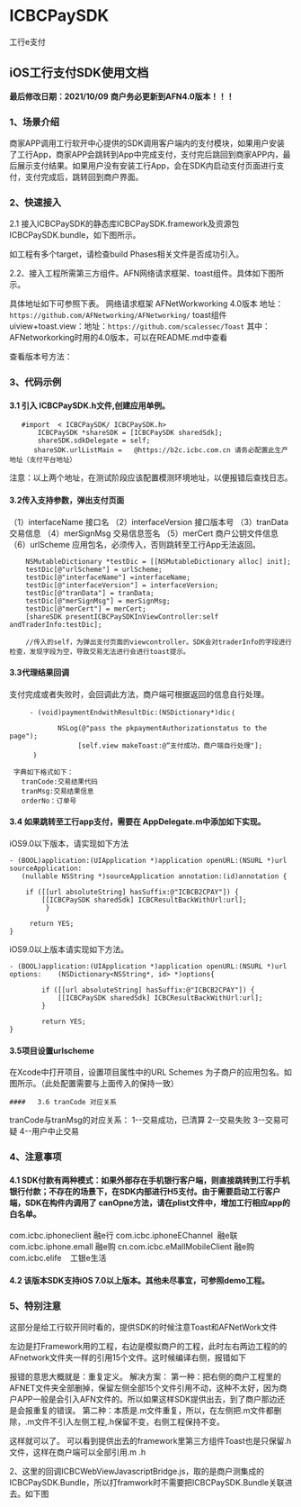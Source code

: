 # ICBCPaySDK
工行e支付

## iOS工行支付SDK使用文档
**最后修改日期：2021/10/09**
**商户务必更新到AFN4.0版本！！！**
### 1、场景介绍

商家APP调用工行软开中心提供的SDK调用客户端内的支付模块，如果用户安装了工行App，商家APP会跳转到App中完成支付，支付完后跳回到商家APP内，最后展示支付结果。如果用户没有安装工行App，会在SDK内启动支付页面进行支付，支付完成后，跳转回到商户界面。


### 2、快速接入

2.1 接入ICBCPaySDK的静态库ICBCPaySDK.framework及资源包ICBCPaySDK.bundle，如下图所示。


如工程有多个target，请检查build Phases相关文件是否成功引入。



2.2、接入工程所需第三方组件。AFN网络请求框架、toast组件。具体如下图所示。



具体地址如下可参照下表。
网络请求框架     AFNetWorkworking    4.0版本
    地址：`https://github.com/AFNetworking/AFNetworking/`
toast组件
    uiview+toast.view：地址：`https://github.com/scalessec/Toast`
其中：AFNetworkorking时用的4.0版本，可以在README.md中查看


查看版本号方法：



### 3、代码示例

 ####   3.1 引入 ICBCPaySDK.h文件,创建应用单例。
 ```
    #import  < ICBCPaySDK/ ICBCPaySDK.h>
        ICBCPaySDK *shareSDK = [ICBCPaySDK sharedSdk];
        shareSDK.sdkDelegate = self;
       shareSDK.urlListMain =   @https://b2c.icbc.com.cn 请务必配置此生产地址（支付平台地址）
```

注意：以上两个地址，在测试阶段应该配置模测环境地址，以便报错后查找日志。

####   3.2传入支持参数，弹出支付页面

（1）interfaceName
接口名 
（2）interfaceVersion
接口版本号
（3）tranData
交易信息
（4）merSignMsg
 交易信息签名
 （5）merCert
商户公钥文件信息
 （6）urlScheme
应用包名，必须传入，否则跳转至工行App无法返回。
```
    NSMutableDictionary *testDic = [[NSMutableDictionary alloc] init];
    testDic[@"urlScheme"] = urlScheme;
    testDic[@"interfaceName"] =interfaceName;
    testDic[@"interfaceVersion"] = interfaceVersion;
    testDic[@"tranData"] = tranData;
    testDic[@"merSignMsg"] = merSignMsg;
    testDic[@"merCert"] = merCert;
    [shareSDK presentICBCPaySDKInViewController:self  andTraderInfo:testDic];

    //传入的self，为弹出支付页面的viewcontroller。SDK会对traderInfo的字段进行检查，发现字段为空，导致交易无法进行会进行toast提示。
```
####   3.3代理结果回调

支付完成或者失败时，会回调此方法，商户端可根据返回的信息自行处理。
```
     - (void)paymentEndwithResultDic:(NSDictionary*)dic｛

            NSLog(@"pass the pkpaymentAuthorizationstatus to the page");
                 [self.view makeToast:@“支付成功，商户端自行处理"];
      ｝
```
     字典如下格式如下：
       tranCode:交易结果代码
       tranMsg:交易结果信息
       orderNo：订单号

####   3.4 如果跳转至工行app支付，需要在 AppDelegate.m中添加如下实现。


 iOS9.0以下版本，请实现如下方法     
 ```
- (BOOL)application:(UIApplication *)application openURL:(NSURL *)url sourceApplication:               
    (nullable NSString *)sourceApplication annotation:(id)annotation {

     if ([[url absoluteString] hasSuffix:@"ICBCB2CPAY"]) {
         [[ICBCPaySDK sharedSdk] ICBCResultBackWithUrl:url];
          }
            
      return YES;
}
```

iOS9.0以上版本请实现如下方法。
```
- (BOOL)application:(UIApplication *)application openURL:(NSURL *)url options:    (NSDictionary<NSString*, id> *)options{
           
        if ([[url absoluteString] hasSuffix:@"ICBCB2CPAY"]) {
            [[ICBCPaySDK sharedSdk] ICBCResultBackWithUrl:url];
        }
    
        return YES;
}
```


####   3.5项目设置urlscheme
在Xcode中打开项目，设置项目属性中的URL Schemes 为子商户的应用包名。如图所示。（此处配置需要与上面传入的保持一致）


    
    ####   3.6 tranCode 对应关系

tranCode与tranMsg的对应关系：
1--交易成功，已清算
2--交易失败
3--交易可疑
4--用户中止交易


    
### 4、注意事项


####   4.1 SDK付款有两种模式：如果外部存在手机银行客户端，则直接跳转到工行手机银行付款；不存在的场景下，在SDK内部进行H5支付。由于需要启动工行客户端，SDK在构件内调用了 canOpne方法，请在plist文件中，增加工行相应app的白名单。
com.icbc.iphoneclient     融e行
com.icbc.iphoneEChannel  融e联
com.icbc.iphone.emall     融e购
cn.com.icbc.eMallMobileClient 融e购
com.icbc.elife    工银e生活


####   4.2 该版本SDK支持iOS 7.0以上版本。其他未尽事宜，可参照demo工程。

### 5、特别注意
这部分是给工行软开同时看的，提供SDK的时候注意Toast和AFNetWork文件


左边是打Framework用的工程，右边是模拟商户的工程，此时左右两边工程的的AFnetwork文件夹一样的引用15个文件。这时候编译右侧，报错如下

报错的意思大概就是：重复定义。
解决方案：
第一种：把右侧的商户工程里的AFNET文件夹全部删掉，保留左侧全部15个文件引用不动，这种不太好，因为商户APP一般是会引入AFN文件的。所以如果这样SDK提供出去，到了商户那边还是会报重复的错误。
第二种：本质是.m文件重复，所以，在左侧把.m文件都删除，.m文件不引入左侧工程,.h保留不变，右侧工程保持不变。


这样就可以了。
可以看到提供出去的framework里第三方组件Toast也是只保留.h文件，这样在商户端可以全部引用.m .h

2、这里的回调ICBCWebViewJavascriptBridge.js，取的是商户测集成的ICBCPaySDK.Bundle，所以打framwork时不需要把ICBCPaySDK.Bundle关联进去。如下图


